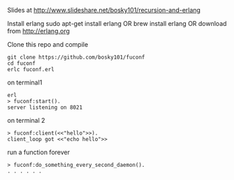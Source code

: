 Slides at http://www.slideshare.net/bosky101/recursion-and-erlang

Install erlang
    sudo apt-get install erlang
    OR brew install erlang
    OR download from http://erlang.org

Clone this repo and compile

    git clone https://github.com/bosky101/fuconf
    cd fuconf
    erlc fuconf.erl

on terminal1

    erl
    > fuconf:start().
    server listening on 8021

on terminal 2

    > fuconf:client(<<"hello">>).
    client_loop got <<"echo hello">>

run a function forever

    > fuconf:do_something_every_second_daemon().
    . . . . . .
